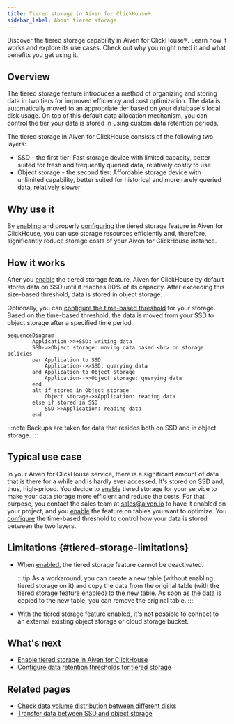 ```yaml
---
title: Tiered storage in Aiven for ClickHouse®
sidebar_label: About tiered storage
---
```


Discover the tiered storage capability in Aiven for ClickHouse®. Learn
how it works and explore its use cases. Check out why you might need it
and what benefits you get using it.

## Overview

The tiered storage feature introduces a method of organizing and storing
data in two tiers for improved efficiency and cost optimization. The
data is automatically moved to an appropriate tier based on your
database's local disk usage. On top of this default data allocation
mechanism, you can control the tier your data is stored in using custom
data retention periods.

The tiered storage in Aiven for ClickHouse consists of the following two
layers:

- SSD - the first tier: Fast storage device with limited capacity, better suited for fresh
  and frequently queried data, relatively costly to use
- Object storage - the second tier: Affordable storage device with unlimited capability, better suited
  for historical and more rarely queried data, relatively slower

## Why use it

By
[enabling](/docs/products/clickhouse/howto/enable-tiered-storage) and properly
[configuring](/docs/products/clickhouse/howto/configure-tiered-storage) the tiered storage feature in Aiven for ClickHouse, you can
use storage resources efficiently and, therefore, significantly reduce
storage costs of your Aiven for ClickHouse instance.

## How it works

After you
[enable](/docs/products/clickhouse/howto/enable-tiered-storage) the tiered storage feature, Aiven for ClickHouse by default
stores data on SSD until it reaches 80% of its capacity. After exceeding
this size-based threshold, data is stored in object storage.

Optionally, you can
[configure the time-based threshold](/docs/products/clickhouse/howto/configure-tiered-storage) for your storage. Based on the time-based threshold, the
data is moved from your SSD to object storage after a specified time
period.

```mermaid
sequenceDiagram
        Application->>+SSD: writing data
        SSD->>Object storage: moving data based <br> on storage policies
        par Application to SSD
            Application-->>SSD: querying data
        and Application to Object storage
            Application-->>Object storage: querying data
        end
        alt if stored in Object storage
            Object storage->>Application: reading data
        else if stored in SSD
            SSD->>Application: reading data
        end
```

:::note
Backups are taken for data that resides both on SSD and in object
storage.
:::

## Typical use case

In your Aiven for ClickHouse service, there is a significant amount of
data that is there for a while and is hardly ever accessed. It's stored
on SSD and, thus, high-priced. You decide to
[enable](/docs/products/clickhouse/howto/enable-tiered-storage) tiered storage for your service to make your data storage
more efficient and reduce the costs. For that purpose, you contact the
sales team at [sales@aiven.io](mailto:sales@aiven.io) to have it enabled on your project, and
you
[enable](/docs/products/clickhouse/howto/enable-tiered-storage) the feature on tables you want to optimize. You
[configure](/docs/products/clickhouse/howto/configure-tiered-storage) the time-based threshold to control how your data is stored
between the two layers.

## Limitations {#tiered-storage-limitations}

-   When
    [enabled](/docs/products/clickhouse/howto/enable-tiered-storage), the tiered storage feature cannot be deactivated.

    :::tip
    As a workaround, you can create a new table (without enabling tiered
    storage on it) and copy the data from the original table (with the
    tiered storage feature
    [enabled](/docs/products/clickhouse/howto/enable-tiered-storage)) to the new table. As soon as the data is copied to the
    new table, you can remove the original table.
    :::

-   With the tiered storage feature
    [enabled](/docs/products/clickhouse/howto/enable-tiered-storage), it's not possible to connect to an external existing
    object storage or cloud storage bucket.

## What's next

-   [Enable tiered storage in Aiven for ClickHouse](/docs/products/clickhouse/howto/enable-tiered-storage)
-   [Configure data retention thresholds for tiered storage](/docs/products/clickhouse/howto/configure-tiered-storage)

## Related pages

-   [Check data volume distribution between different disks](/docs/products/clickhouse/howto/check-data-tiered-storage)
-   [Transfer data between SSD and object storage](/docs/products/clickhouse/howto/transfer-data-tiered-storage)
